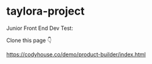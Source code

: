 # taylora-project

Junior Front End Dev Test:

Clone this page 👇

https://codyhouse.co/demo/product-builder/index.html
